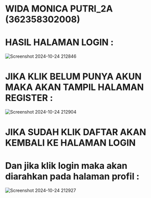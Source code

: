# WIDA MONICA PUTRI_2A (362358302008)

# HASIL HALAMAN LOGIN :
![Screenshot 2024-10-24 212846](https://github.com/user-attachments/assets/6976fbb2-0c59-4bf1-a63d-9655161799bc)

# JIKA KLIK BELUM PUNYA AKUN MAKA AKAN TAMPIL HALAMAN REGISTER :
![Screenshot 2024-10-24 212904](https://github.com/user-attachments/assets/0121dbb1-7495-4d5c-bf79-2facd510bfbe)

# JIKA SUDAH KLIK DAFTAR AKAN KEMBALI KE HALAMAN LOGIN
# Dan jika klik login maka akan diarahkan pada halaman profil :
![Screenshot 2024-10-24 212927](https://github.com/user-attachments/assets/a13a1bce-c947-49e8-8ccb-9a84e07f1942)
